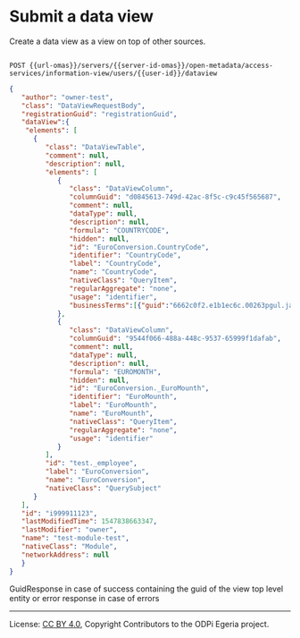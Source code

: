 <!-- SPDX-License-Identifier: CC-BY-4.0 -->
<!-- Copyright Contributors to the ODPi Egeria project. -->

# Submit a data view

Create a data view as a view on top of other sources.

```

POST {{url-omas}}/servers/{{server-id-omas}}/open-metadata/access-services/information-view/users/{{user-id}}/dataview
```
```json
{
   "author": "owner-test",
   "class": "DataViewRequestBody",
   "registrationGuid": "registrationGuid",
   "dataView":{
   	"elements": [
      {
         "class": "DataViewTable",
         "comment": null,
         "description": null,
         "elements": [
            {
               "class": "DataViewColumn",
               "columnGuid": "d0845613-749d-42ac-8f5c-c9c45f565687",
               "comment": null,
               "dataType": null,
               "description": null,
               "formula": "COUNTRYCODE",
               "hidden": null,
               "id": "EuroConversion.CountryCode",
               "identifier": "CountryCode",
               "label": "CountryCode",
               "name": "CountryCode",
               "nativeClass": "QueryItem",
               "regularAggregate": "none",
               "usage": "identifier",
               "businessTerms":[{"guid":"6662c0f2.e1b1ec6c.00263pgul.jam2g2s.qlr9u8.b9ei1dc60fgnhvs533pvs"}]
            },
            {
               "class": "DataViewColumn",
               "columnGuid": "9544f066-488a-448c-9537-65999f1dafab",
               "comment": null,
               "dataType": null,
               "description": null,
               "formula": "EUROMONTH",
               "hidden": null,
               "id": "EuroConversion._EuroMounth",
               "identifier": "EuroMounth",
               "label": "EuroMounth",
               "name": "EuroMounth",
               "nativeClass": "QueryItem",
               "regularAggregate": "none",
               "usage": "identifier"
            }
         ],
         "id": "test._employee",
         "label": "EuroConversion",
         "name": "EuroConversion",
         "nativeClass": "QuerySubject"
      }
   ],
   "id": "i999911123",
   "lastModifiedTime": 1547838663347,
   "lastModifier": "owner",
   "name": "test-module-test",
   "nativeClass": "Module",
   "networkAddress": null
   }
}
```


GuidResponse in case of success containing the guid of the view top level entity or error response in case of errors



----
License: [CC BY 4.0](https://creativecommons.org/licenses/by/4.0/),
Copyright Contributors to the ODPi Egeria project.




